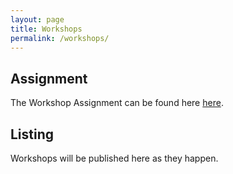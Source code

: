 ```yaml
---
layout: page
title: Workshops
permalink: /workshops/
---
```


## Assignment

The Workshop Assignment can be found here [here](https://github.com/dartmouth-cs52/workshop).


## Listing

Workshops will be published here as they happen.

  <!-- * [git map workshop](https://github.com/dartmouth-cs52/16X-git-map) -->

